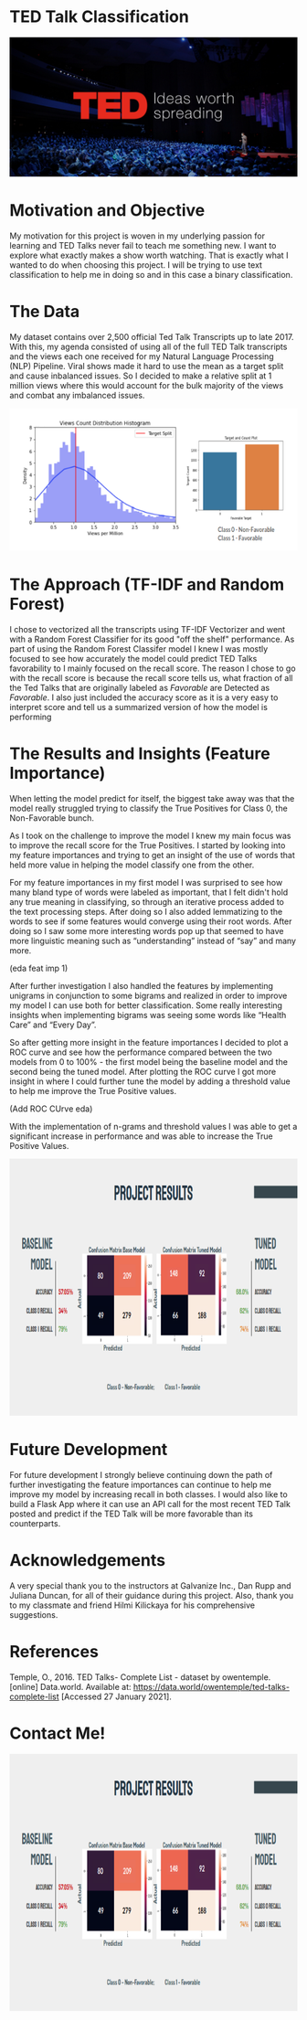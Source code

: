 # TED Talk Classification

![Title Image](https://github.com/yamasjose11/ted-predictor/blob/main/images/ted1.jpg)

# Motivation and Objective

My motivation for this project is woven in my underlying passion for learning and TED Talks never fail to teach me something new. I want to explore what exactly makes a show worth watching. That is exactly what I wanted to do when choosing this project. I will be trying to use text classification to help me in doing so and in this case a binary classification.

# The Data

My dataset contains over 2,500 official Ted Talk Transcripts up to late 2017. With this, my agenda consisted of using all of the full TED Talk transcripts and the views each one received for my Natural Language Processing (NLP) Pipeline. Viral shows made it hard to use the mean as a target split and cause inbalanced issues. So I decided to make a relative split at 1 million views where this would account for the bulk majority of the views and combat any imbalanced issues. 

<!-- Target Split EDA -->
<p align="center">
  <img width="600" height="250" src="https://github.com/yamasjose11/ted-predictor/blob/main/images/target_splits.png">
</p>

# The Approach (TF-IDF and Random Forest)

I chose to vectorized all the transcripts using TF-IDF Vectorizer and went with a Random Forest Classifier for its good "off the shelf" performance. As part of using the Random Forest Classifer model I knew I was mostly focused to see how accurately the model could predict TED Talks favorability to I mainly focused on the recall score. The reason I chose to go with the recall score is because the recall score tells us, what fraction of all the Ted Talks that are originally labeled as *Favorable* are Detected as *Favorable*. I also just included the accuracy score as it is a very easy to interpret score and tell us a summarized version of how the model is performing

# The Results and Insights (Feature Importance)

<!-- (Baseline Model) -->

When letting the model predict for itself, the biggest take away was that the model really struggled trying to classify the True Positives for Class 0, the Non-Favorable bunch.

<!-- (Feature Importances)-->

As I took on the challenge to improve the model I knew my main focus was to improve the recall score for the True Positives. I started by looking into my feature importances and trying to get an insight of the use of words that held more value in helping the model classify one from the other. 

For my feature importances in my first model I was surprised to see how many bland type of words were labeled as important, that I felt didn't hold any true meaning in classifying, so through an iterative process added to the text processing steps. After doing so I also added lemmatizing to the words to see if some features would converge using their root words. After doing so I saw some more interesting words pop up that seemed to have more linguistic meaning such as “understanding” instead of “say” and many more.

(eda feat imp 1)

<!-- (Tuned Model) -->


After further investigation I also handled the features by implementing unigrams in conjunction to some bigrams and realized in order to improve my model I can use both for better classification. Some really interesting insights when implementing bigrams was seeing some words like “Health Care” and “Every  Day”.

So after getting more insight in the feature importances I decided to plot a ROC curve and see how the performance compared between the two models from 0 to 100% -  the first model being the baseline model and the second being the tuned model. After plotting the ROC curve I got more insight in where I could further tune the model by adding a threshold value to help me improve the True Positive values.

(Add ROC CUrve eda)

With the implementation of n-grams and threshold values I was able to get a significant increase in performance and was able to increase the True Positive Values. 

<!-- Project Result EDA -->
<p align="center">
  <img width="800" height="450" src="https://github.com/yamasjose11/ted-predictor/blob/main/images/project_results.png">
</p>

# Future Development

For future development I strongly believe continuing down the path of further investigating the feature importances can continue to help me improve my model by increasing recall in both classes. I would also like to build a Flask App where it can use an API call for the most recent TED Talk posted and predict if the TED Talk will be more favorable than its counterparts.

# Acknowledgements

A very special thank you to the instructors at Galvanize Inc., Dan Rupp and Juliana Duncan, for all of their guidance during this project. Also, thank you to my  classmate and friend Hilmi Kilickaya for his comprehensive suggestions.

# References

Temple, O., 2016. TED Talks- Complete List - dataset by owentemple. [online] Data.world. Available at: <https://data.world/owentemple/ted-talks-complete-list> [Accessed 27 January 2021].

# Contact Me!

<!-- (QR Code) -->
<p align="center">
  <img width="800" height="450" src="https://github.com/yamasjose11/ted-predictor/blob/main/images/project_results.png">
</p>
